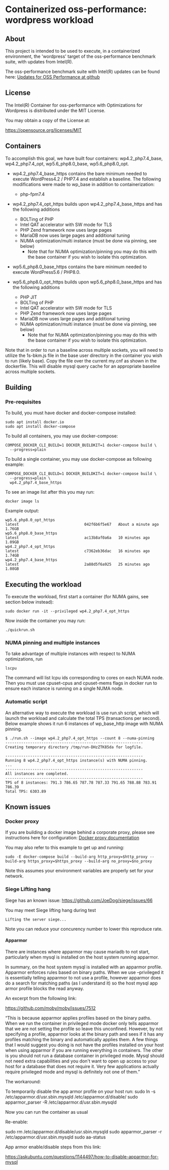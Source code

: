 # Containerized oss-performance: wordpress workload

## About

This project is intended to be used to execute, in a containerized environment,
the 'wordpress' target of the oss-performance benchmark suite, with updates from Intel(R).

The oss-performance benchmark suite with Intel(R) updates can be found here:
[Updates for OSS Performance at github](https://github.com/intel/Updates-for-OSS-Performance)

## License

The Intel(R) Container for oss-performance with Optimizations for Wordpress is distributed under the MIT License.

You may obtain a copy of the License at:

https://opensource.org/licenses/MIT


## Containers

To accomplish this goal, we have built four containers: wp4.2_php7.4_base, wp4.2_php7.4_opt, wp5.6_php8.0_base, wp5.6_php8.0_opt.

* wp4.2_php7.4_base_https contains the bare minimum needed to execute WordPress4.2 / PHP7.4 and establish
a baseline. The following modifications were made to wp_base in addition to containerization:
  * php-fpm7.4
* wp4.2_php7.4_opt_https builds upon wp4.2_php7.4_base_https and has the following additions
  * BOLTing of PHP
  * Intel QAT accelerator with SW mode for TLS
  * PHP Zend framework now uses large pages
  * MariaDB now uses large pages and additional tuning
  * NUMA optimization/multi instance (must be done via pinning, see below)
    * Note that for NUMA optimization/pinning you may do this with the base container if you wish to isolate this optimization.
    
* wp5.6_php8.0_base_https contains the bare minimum needed to execute WordPress5.6 / PHP8.0.
* wp5.6_php8.0_opt_https builds upon wp5.6_php8.0_base_https and has the following additions
  * PHP JIT
  * BOLTing of PHP
  * Intel QAT accelerator with SW mode for TLS
  * PHP Zend framework now uses large pages
  * MariaDB now uses large pages and additional tuning
  * NUMA optimization/multi instance (must be done via pinning, see below)
    * Note that for NUMA optimization/pinning you may do this with the base container if you wish to isolate this optimization.  

Note that in order to run a baseline across multiple sockets, you will need to utilize the 1s-bkm.js file in the base user
directory in the container you wish to run (likely base).  Copy the file over the current my.cnf as shown in the dockerfile.
This will disable mysql query cache for an appropriate baseline across multiple sockets.

## Building

### Pre-requisites

To build, you must have docker and docker-compose installed:

```
sudo apt install docker.io
sudo apt install docker-compose
```

To build all containers, you may use docker-compose:

```
COMPOSE_DOCKER_CLI_BUILD=1 DOCKER_BUILDKIT=1 docker-compose build \
  --progress=plain
```

To build a single container, you may use docker-compose as following example:

```
COMPOSE_DOCKER_CLI_BUILD=1 DOCKER_BUILDKIT=1 docker-compose build \
  --progress=plain \ 
  wp4.2_php7.4_base_https
```


To see an image list after this you may run:

```
docker image ls
```

Example output:

```
wp5.6_php8.0_opt_https                                                    latest                             042f6b6f5e67   About a minute ago   1.76GB
wp5.6_php8.0_base_https                                                   latest                             ac13b8af0a6a   10 minutes ago       1.09GB
wp4.2_php7.4_opt_https                                                    latest                             c7362eb36dac   16 minutes ago       1.74GB
wp4.2_php7.4_base_https                                                   latest                             2a88d5f6a925   25 minutes ago       1.08GB
```

## Executing the workload

To execute the workload, first start a container (for NUMA gains, see section below instead):

```
sudo docker run -it --privileged wp4.2_php7.4_opt_https
```

Now inside the container you may run:

```
./quickrun.sh
```

### NUMA pinning and multiple instances

To take advantage of multiple instances with respect to NUMA optimizations, run
```
lscpu
```
The command will list lcpu ids corresponding to cores on each NUMA node.
Then you must use cpuset-cpus and cpuset-mems flags in docker run to ensure each
instance is running on a single NUMA node.

### Automatic script

An alternative way to execute the workload is use run.sh script, which will launch the workload and
calculate the total TPS (transactions per second).
Below example shows it run 6 instances of wp_base_http image with NUMA pinning.
```
$ ./run.sh --image wp4.2_php7.4_opt_https --count 8 --numa-pinning
-------------------------------------------------------------
Creating temporary directory /tmp/run-DHzZTK85da for logfile.

-------------------------------------------------------------
Running 8 wp4.2_php7.4_opt_https instance(s) with NUMA pinning.
...
-------------------------------------------------------------
All instances are completed.
-------------------------------------------------------------
TPS of 8 instances: 791.3 786.65 787.78 787.33 791.65 788.88 783.91 786.39
Total TPS: 6303.89
```

## Known issues

### Docker proxy

If you are building a docker image behind a corporate proxy, please see instructions here for configuration:
[Docker proxy documentation](https://docs.docker.com/network/proxy/)

You may also refer to this example to get up and running:
```
sudo -E docker-compose build --build-arg http_proxy=$http_proxy --build-arg https_proxy=$https_proxy --build-arg no_proxy=$no_proxy
```
Note this assumes your environment variables are properly set for your network.

### Siege Lifting hang

Siege has an known issue: https://github.com/JoeDog/siege/issues/66

You may meet Siege lifting hang during test
```
Lifting the server siege...
```
Note you can reduce your concurency number to lower this reproduce rate.

#### Apparmor

There are instances where apparmor may cause mariadb to not start, particularly when mysql is installed on the host system running apparmor.

In summary, on the host system mysql is installed with an apparmor profile.  Apparmor enforces rules based on binary paths.
When we use –privileged it is essentially telling apparmor to not use a profile, however apparmor does do a search for matching paths (as I understand it) so the host mysql app armor profile blocks the read anyway.

An excerpt from the following link:

https://github.com/moby/moby/issues/7512

“This is because apparmor applies profiles based on the binary paths. When we run the container in privileged mode docker only tells apparmor that we are not setting the profile so leave this unconfined. However, by not specifying a profile, apparmor looks at the binary path and sees if it has any profiles matching the binary and automatically applies them.
A few things that I would suggest you doing is not have the profiles installed on your host when using apparmor if you are running everything in containers.
The other is you should not run a database container in privileged mode. Mysql should not need extra capabilities and you don't want to open up access to your host for a database that does not require it. Very few applications actually require privileged mode and mysql is definitely not one of them.”

The workaround:

To temporarily disable the app armor profile on your host run:
sudo ln -s /etc/apparmor.d/usr.sbin.mysqld /etc/apparmor.d/disable/
sudo apparmor_parser -R /etc/apparmor.d/usr.sbin.mysqld

Now you can run the container as usual

Re-enable:

sudo rm /etc/apparmor.d/disable/usr.sbin.mysqld
sudo apparmor_parser -r /etc/apparmor.d/usr.sbin.mysqld
sudo aa-status

App armor enable/disable steps from this link:

https://askubuntu.com/questions/1144497/how-to-disable-apparmor-for-mysql
